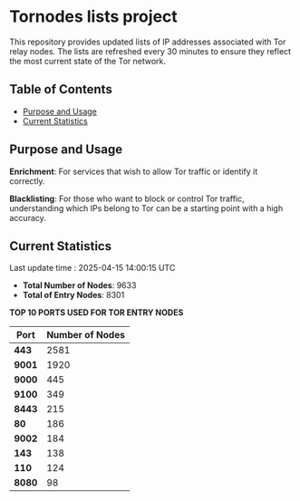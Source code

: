 # Tornodes lists project

This repository provides updated lists of IP addresses associated with Tor relay nodes. The lists are refreshed every 30 minutes to ensure they reflect the most current state of the Tor network.

## Table of Contents

- [Purpose and Usage](#purpose-and-usage)
- [Current Statistics](#current-statistics)


## Purpose and Usage

**Enrichment**: For services that wish to allow Tor traffic or identify it correctly.

**Blacklisting**: For those who want to block or control Tor traffic, understanding which IPs belong to Tor can be a starting point with a high accuracy.

## Current Statistics

Last update time : 2025-04-15 14:00:15 UTC

- **Total Number of Nodes**: 9633
- **Total of Entry Nodes**: 8301

**TOP 10 PORTS USED FOR TOR ENTRY NODES**

| **Port** | **Number of Nodes** |
|------|-----------------|
| **443**   | 2581  |
| **9001**   | 1920  |
| **9000**   | 445  |
| **9100**   | 349  |
| **8443**   | 215  |
| **80**   | 186  |
| **9002**   | 184  |
| **143**   | 138  |
| **110**   | 124  |
| **8080**   | 98  |

